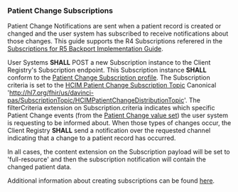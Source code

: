 

### Patient Change Subscriptions

Patient Change Notifications are sent when a patient record is created or changed and the user system has subscribed to receive notifications about those changes.  This guide supports the R4 Subscriptions referered in the [Subscriptions for R5 Backport Implementation Guide](http://hl7.org/fhir/uv/subscriptions-backport/).

User Systems **SHALL** POST a new Subscription instance to the Client Registry's Subscription endpoint.  This Subscription instance **SHALL** conform to the [Patient Change Subscription profile](StructureDefinition-HCIMPatientChangeSubscription.html).  The Subscription criteria is set to the [HCIM Patient Change Subscription Topic](SubscriptionTopic-HCIMPatientChangeDistributionTopic.html) Canonical 'http://hl7.org/fhir/us/davinci-pas/SubscriptionTopic/HCIMPatientChangeDistributionTopic'.  The filterCriteria extension on Subscription.criteria indicates which specific Patient Change events (from the [Patient Change value set](ValueSet-bc-client-registry-patient-change-notification-events-value-set.html)) the user system is requesting to be informed about.  When those types of changes occur, the Client Registry **SHALL** send a notification over the requested channel indicating that a change to a patient record has occurred.

In all cases, the content extension on the Subscription payload will be set to 'full-resource' and then the subscription notification will contain the changed patient data.

Additional information about creating subscriptions can be found [here]({{site.data.fhir.path}}subscription.html).

